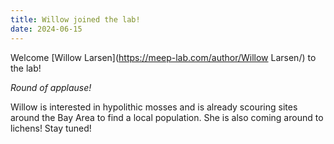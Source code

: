 ```yaml
---
title: Willow joined the lab!
date: 2024-06-15
---
```


Welcome [Willow Larsen](https://meep-lab.com/author/Willow Larsen/) to the lab!

*Round of applause!* 

Willow is interested in hypolithic mosses and is already scouring sites around the Bay Area to find a local population. 
She is also coming around to lichens!
Stay tuned!